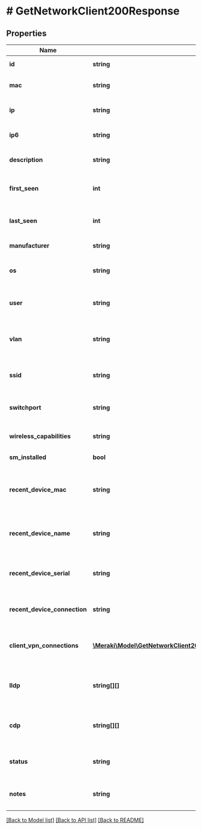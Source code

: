# # GetNetworkClient200Response

## Properties

Name | Type | Description | Notes
------------ | ------------- | ------------- | -------------
**id** | **string** | The ID of the client | [optional]
**mac** | **string** | The MAC address of the client | [optional]
**ip** | **string** | The IP address of the client | [optional]
**ip6** | **string** | The IPv6 address of the client | [optional]
**description** | **string** | Short description of the client | [optional]
**first_seen** | **int** | Timestamp client was first seen in the network | [optional]
**last_seen** | **int** | Timestamp client was last seen in the network | [optional]
**manufacturer** | **string** | Manufacturer of the client | [optional]
**os** | **string** | The operating system of the client | [optional]
**user** | **string** | The username of the user of the client | [optional]
**vlan** | **string** | The name of the VLAN that the client is connected to | [optional]
**ssid** | **string** | The name of the SSID that the client is connected to | [optional]
**switchport** | **string** | The switch port that the client is connected to | [optional]
**wireless_capabilities** | **string** | Wireless capabilities of the client | [optional]
**sm_installed** | **bool** | Status of SM for the client | [optional]
**recent_device_mac** | **string** | The MAC address of the node that the device was last connected to | [optional]
**recent_device_name** | **string** | The name of the node that the device was last connected to | [optional]
**recent_device_serial** | **string** | The serial of the node that the device was last connected to | [optional]
**recent_device_connection** | **string** | Client&#39;s most recent connection type | [optional]
**client_vpn_connections** | [**\Meraki\Model\GetNetworkClient200ResponseClientVpnConnectionsInner[]**](GetNetworkClient200ResponseClientVpnConnectionsInner.md) | VPN connections associated with the client | [optional]
**lldp** | **string[][]** | The link layer discover protocol settings for the client | [optional]
**cdp** | **string[][]** | The Cisco discover protocol settings for the client | [optional]
**status** | **string** | The connection status of the client | [optional]
**notes** | **string** | The notes associated with the client | [optional]

[[Back to Model list]](../../README.md#models) [[Back to API list]](../../README.md#endpoints) [[Back to README]](../../README.md)
